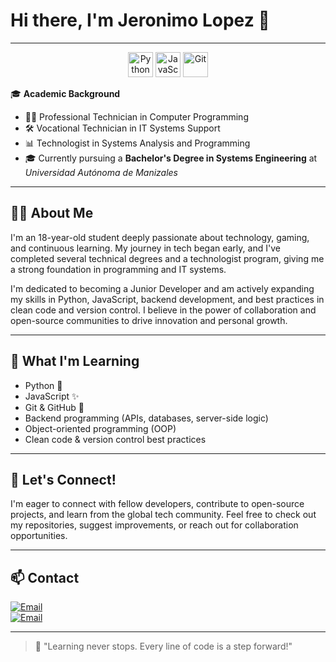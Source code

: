 
# Hi there, I'm Jeronimo Lopez 👋

---

<p align="center">
  <!-- Logos of languages -->
  <img src="https://cdn.jsdelivr.net/gh/devicons/devicon/icons/python/python-original.svg" width="40" alt="Python" />
  <img src="https://cdn.jsdelivr.net/gh/devicons/devicon/icons/javascript/javascript-original.svg" width="40" alt="JavaScript" />
  <img src="https://cdn.jsdelivr.net/gh/devicons/devicon/icons/git/git-original.svg" width="40" alt="Git" />
</p>

🎓 **Academic Background**  
- 🧑‍💻 Professional Technician in Computer Programming  
- 🛠️ Vocational Technician in IT Systems Support  
- 📊 Technologist in Systems Analysis and Programming  
- 🎓 Currently pursuing a **Bachelor's Degree in Systems Engineering** at *Universidad Autónoma de Manizales*

---

## 👨‍🎓 About Me

I'm an 18-year-old student deeply passionate about technology, gaming, and continuous learning. My journey in tech began early, and I've completed several technical degrees and a technologist program, giving me a strong foundation in programming and IT systems.

I'm dedicated to becoming a Junior Developer and am actively expanding my skills in Python, JavaScript, backend development, and best practices in clean code and version control. I believe in the power of collaboration and open-source communities to drive innovation and personal growth.

---

## 🌱 What I'm Learning

- Python 🐍
- JavaScript ✨
- Git & GitHub 🔧
- Backend programming (APIs, databases, server-side logic)
- Object-oriented programming (OOP)
- Clean code & version control best practices

---

## 🤝 Let's Connect!

I'm eager to connect with fellow developers, contribute to open-source projects, and learn from the global tech community. Feel free to check out my repositories, suggest improvements, or reach out for collaboration opportunities.

---

## 📫 Contact

[![Email](https://img.shields.io/badge/jeronimo.lopezo@autonoma.edu.co-Institutional_Email-D14836?style=for-the-badge&logo=gmail&logoColor=white&labelColor=101010)](mailto:jeronimo.lopezo@autonoma.edu.co)
</br>
[![Email](https://img.shields.io/badge/jeronimolopezospina327@gmail.com-Personal_Email-D14836?style=for-the-badge&logo=gmail&logoColor=white&labelColor=101010)](mailto:jeronimolopezospina327@gmail.com)
</br>

---

> 🚀 "Learning never stops. Every line of code is a step forward!"



